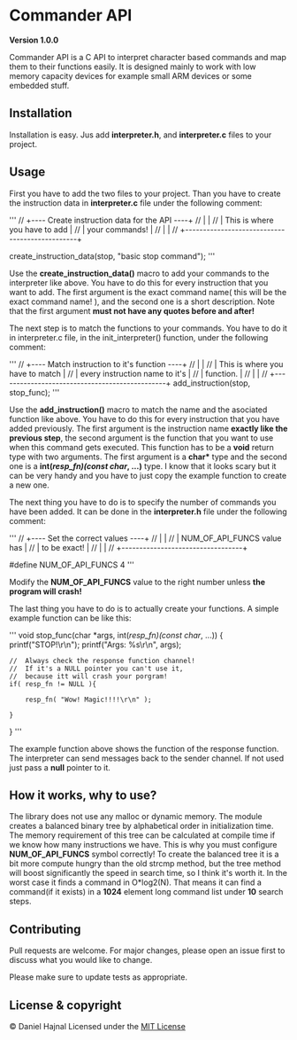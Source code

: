 # Commander API

**Version 1.0.0**

 Commander API is a C API to interpret character based commands and map them to their functions easily. It is designed mainly to work with low memory capacity devices for example small ARM devices or some embedded stuff.



## Installation

Installation is easy. Jus add __interpreter.h__, and __interpreter.c__ files to your project.

## Usage

First you have to add the two files to your project. Than you have to create the instruction data in __interpreter.c__ file under the following comment:

'''
//  +----  Create instruction data for the API  ----+
//  |                                               |
//  |       This is where you have to add           |
//  |               your commands!                  |
//  |                                               |
//  +-----------------------------------------------+

create_instruction_data(stop, "basic stop command");
'''

Use the __create_instruction_data()__ macro to add your commands to the interpreter like above. You have to do this for every instruction that you want to add. The first argument is the exact command name( this will be the exact command name! ), and the second one is a short description. Note that the first argument __must not have any quotes before and after!__

The next step is to match the functions to your commands. You have to do it in interpreter.c file, in the init_interpreter() function, under the following comment:

'''
//  +----  Match instruction to it's function   ----+
//  |                                               |
//  |       This is where you have to match         |
//  |       every instruction name to it's          |
//  |                   function.                   |
//  |                                               |
//  +-----------------------------------------------+
    add_instruction(stop, stop_func);
'''

Use the __add_instruction()__ macro to match the name and the asociated function like above. You have to do this for every instruction that you have added previously. The first argument is the instruction name __exactly like the previous step__, the second argument is the function that you want to use when this command gets executed. This function has to be a __void__ return type with two arguments. The first argument is a __char*__ type and the second one is a __int(*resp_fn)(const char*, ...)__ type. I know that it looks scary but it can be very handy and you have to just copy the example function to create a new one.

The next thing you have to do is to specify the number of commands you have been added. It can be done in the __interpreter.h__ file under the following comment:

'''
//  +----  Set the correct values  ----+
//  |                                  |
//  |     NUM_OF_API_FUNCS value has   |
//  |           to be exact!           |
//  |                                  |
//  +----------------------------------+

#define NUM_OF_API_FUNCS  4
'''

Modify the __NUM_OF_API_FUNCS__ value to the right number unless __the program will crash!__

The last thing you have to do is to actually create your functions. A simple example function can be like this:

'''
void stop_func(char *args, int(*resp_fn)(const char*, ...))
{
    printf("STOP!\r\n");
    printf("Args: %s\r\n", args);

    //  Always check the response function channel!
    //  If it's a NULL pointer you can't use it,
    //  because itt will crash your porgram!
    if( resp_fn != NULL ){

        resp_fn( "Wow! Magic!!!!\r\n" );

    }
}
'''

The example function above shows the function of the response function. The interpreter can send messages back to the sender channel. If not used just pass a __null__ pointer to it.

## How it works, why to use?
 The library does not use any malloc or dynamic memory. The module creates a balanced binary tree by alphabetical order in initialization time. The memory requirement of this tree can be calculated at compile time if we know how many instructions we have. This is why you must configure __NUM_OF_API_FUNCS__ symbol correctly! To create the balanced tree it is a bit more compute hungry than the old strcmp method, but the tree method will boost significantly the speed in search time, so I think it's worth it. In the worst case it finds a command in O*log2(N). That means it can find a command(if it exists) in a __1024__ element long command list under __10__ search steps.

## Contributing
Pull requests are welcome. For major changes, please open an issue first to discuss what you would like to change.

Please make sure to update tests as appropriate.


## License & copyright
© Daniel Hajnal
Licensed under the [MIT License](https://choosealicense.com/licenses/mit/)